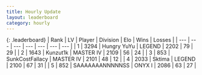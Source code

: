 ```yaml
---
title: Hourly Update
layout: leaderboard
category: hourly
---
```


{: .leaderboard}
| Rank | LV | Player | Division | Elo | Wins | Losses |
| --- | --- | --- | --- | --- | --- | --- |
| <span data-change="0">1</span> | 3294 | <span title="ID: 164871">Hungry YuYu</span> | LEGEND | <span data-change="0">2202</span> | <span data-change="0">79</span> | <span data-change="0">29</span> |
| <span data-change="1">2</span> | 1643 | <span title="ID: 392407">Kunzut1k</span> | MASTER IV | <span data-change="0">2109</span> | <span data-change="0">56</span> | <span data-change="0">24</span> |
| <span data-change="1">3</span> | 853 | <span title="ID: 402846">SunkCostFallacy</span> | MASTER IV | <span data-change="0">2101</span> | <span data-change="0">48</span> | <span data-change="0">12</span> |
| <span data-change="-2">4</span> | 2033 | <span title="ID: 353063">Sktima</span> | LEGEND | <span data-change="-67">2100</span> | <span data-change="0">67</span> | <span data-change="4">31</span> |
| <span data-change="0">5</span> | 852 | <span title="ID: 174294">SAAAAAAANNNNNSS</span> | ONYX I | <span data-change="0">2086</span> | <span data-change="0">63</span> | <span data-change="0">27</span> |
